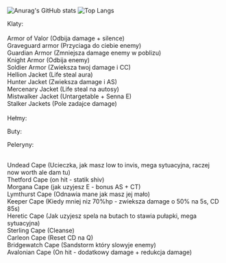 ![Anurag's GitHub stats](https://github-readme-stats.vercel.app/api?username=Kowaak&show_icons=true&theme=dracula)
![Top Langs](https://github-readme-stats.vercel.app/api/top-langs/?username=Kowaak&layout=pie&theme=dracula)

Klaty:<br>
<br>
Armor of Valor (Odbija damage + silence)<br>
Graveguard armor (Przyciaga do ciebie enemy)<br>
Guardian Armor (Zmniejsza damage enemy w poblizu)<br>
Knight Armor (Odbija enemy)<br>
Soldier Armor (Zwieksza twoj damage i CC)<br>
Hellion Jacket (Life steal aura)<br>
Hunter Jacket (Zwieksza damage i AS)<br>
Mercenary Jacket (Life steal na autosy)<br>
Mistwalker Jacket (Untargetable + Senna E)<br>
Stalker Jackets (Pole zadajce damage) <br>
<br>
Hełmy:<br>



Buty:<br>



Peleryny:<br><br>

Undead Cape (Ucieczka, jak masz low to invis, mega sytuacyjna, raczej now worth ale dam tu)<br>
Thetford Cape (on hit - statik shiv)<br>
Morgana Cape (jak uzyjesz E - bonus AS + CT)<br>
Lymthurst Cape (Odnawia mane jak masz jej mało)<br>
Keeper Cape (Kiedy mniej niz 70%hp - zwieksza damage o 50% na 5s, CD 85s)<br>
Heretic Cape (Jak uzyjesz spela na butach to stawia pułapki, mega sytuacyjna)<br>
Sterling Cape (Cleanse)<br>
Carleon Cape (Reset CD na Q)<br>
Bridgewatch Cape (Sandstorm który slowyje enemy)<br>
Avalonian Cape (On hit - dodatkowy damage + redukcja damage)<br>

<!--
**Kowaak/Kowaak** is a ✨ _special_ ✨ repository because its `README.md` (this file) appears on your GitHub profile.
Here are some ideas to get you started:
- 🔭 I’m currently working on ...
- 🌱 I’m currently learning ...
- 👯 I’m looking to collaborate on ...
- 🤔 I’m looking for help with ...
- 💬 Ask me about ...
- 📫 How to reach me: ...
- 😄 Pronouns: ...
- ⚡ Fun fact: ...
-->
